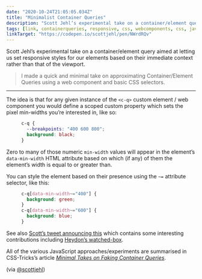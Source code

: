 ```yaml
---
date: "2020-10-24T21:05:05.034Z"
title: "Minimalist Container Queries"
description: "Scott Jehl’s experimental take on a container/element query aimed at letting us set responsive styles for our elements based on their immediate context rather than that of the viewport."
tags: [link, containerqueries, responsive, css, webcomponents, css, javascript, html]
linkTarget: "https://codepen.io/scottjehl/pen/NWrdRQv"
---
```

Scott Jehl’s experimental take on a container/element query aimed at letting us set responsive styles for our elements based on their immediate context rather than that of the viewport.

> I made a quick and minimal take on approximating Container/Element Queries using a web component and basic CSS selectors.
---

The idea is that for any given instance of the `<c-q>` custom element / web component you would define a scoped custom property which sets the pixel min-widths you’re interested in, like so:

<figure>
  
``` css
c-q {
  --breakpoints: "400 600 800";
  background: black;
}
```

</figure>

Zero to many of those numeric `min-width` values will appear in the element’s `data-min-width` HTML attribute based on which (if any) of them the element’s width is equal to or greater than. 

You can style the element based on their presence using the `~=` attribute selector, like this:

<figure>
  
``` css
c-q[data-min-width~="400"] { 
  background: green; 
}
c-q[data-min-width~="600"] {
  background: blue;
}
```

</figure>

See also [Scott’s tweet announcing this](https://twitter.com/scottjehl/status/1319724488339214336) which contains some interesting contributions including [Heydon’s watched-box](https://github.com/Heydon/watched-box).

All of the various JavaScript approaches/experiments are summarised in CSS-Tricks’s article [_Minimal Takes on Faking Container Queries_](https://css-tricks.com/minimal-takes-on-faking-container-queries/).

(via [@scottjehl](https://twitter.com/scottjehl))
